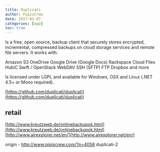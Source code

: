 ```yaml
---
title: Duplicati
author: PipisCrew
date: 2017-02-07
categories: [app]
toc: true
---
```


Is a free, open source, backup client that securely stores encrypted, incremental, compressed backups on cloud storage services and remote file servers. It works with:

Amazon S3
OneDrive
Google Drive (Google Docs)
Rackspace Cloud Files
HubiC
Swift / OpenStack
WebDAV
SSH (SFTP)
FTP
Dropbox
and more

Is licensed under LGPL and available for Windows, OSX and Linux (.NET 4.5+ or Mono required).

[https://github.com/duplicati/duplicati](https://github.com/duplicati/duplicati)

## retail

[http://www.kreutzweb.de/onlinebackupok.html](http://www.kreutzweb.de/onlinebackupok.html)
[http://www.airexplorer.net/en/](http://www.airexplorer.net/en/)

origin - http://www.pipiscrew.com/?p=4058 duplicati-2